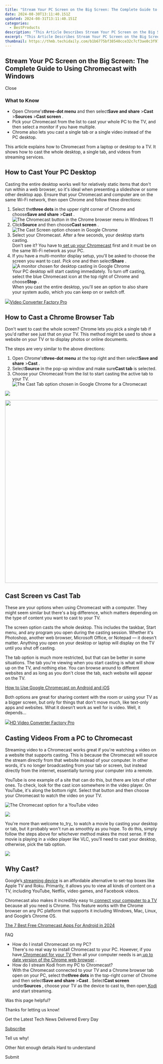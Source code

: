 ```yaml
---
title: "Stream Your PC Screen on the Big Screen: The Complete Guide to Using Chromecast with Windows"
date: 2024-08-30T13:11:40.151Z
updated: 2024-08-31T13:11:40.151Z
categories:
  - BestProducts
description: "This Article Describes Stream Your PC Screen on the Big Screen: The Complete Guide to Using Chromecast with Windows"
excerpt: "This Article Describes Stream Your PC Screen on the Big Screen: The Complete Guide to Using Chromecast with Windows"
thumbnail: https://thmb.techidaily.com/b1b6775bf38540cce32c7cf3ae0c3f9781deea4b62c3dc654004acc69b97d819.jpg
---
```


## Stream Your PC Screen on the Big Screen: The Complete Guide to Using Chromecast with Windows

Close 

###  What to Know

* Open Chrome's**three-dot menu** and then select**Save and share** \>**Cast** \>**Sources** \>**Cast screen** .
* Pick your Chromecast from the list to cast your whole PC to the TV, and then select a monitor if you have multiple.
* Chrome also lets you cast a single tab or a single video instead of the PC desktop.

 This article explains how to Chromecast from a laptop or desktop to a TV. It shows how to cast the whole desktop, a single tab, and videos from streaming services.

##  How to Cast Your PC Desktop 

 Casting the entire desktop works well for relatively static items that don't run within a web browser, so it's ideal when presenting a slideshow or some other desktop app. Ensure that your Chromecast and computer are on the same Wi-Fi network, then open Chrome and follow these directions:

1. Select the**three dots** in the upper right corner of Chrome and choose**Save and share** \>**Cast** .  
![The Chromecast button in the Chrome browser menu in Windows 11](https://www.lifewire.com/thmb/tkKxQYh3rxhZN58qNGGXj_XgMjo=/1500x0/filters:no_upscale():max_bytes(150000):strip_icc():format(webp)/chrome-cast-button-f42ca4eb506b4101a626373f05166445.png)
2. Click**Source** and then choose**Cast screen** .  
![The Cast Screen option chosen in Google Chrome](https://www.lifewire.com/thmb/ltgbZK875m9XVYQ1XM4S3coUJew=/1500x0/filters:no_upscale():max_bytes(150000):strip_icc():format(webp)/cast-screen-chromecast-1c8313fd3ec54333aba0b15e0c125097.png)
3. Select your Chromecast. After a few seconds, your desktop starts casting.  
 Don't see it? You have to[ set up your Chromecast](https://www.lifewire.com/set-up-google-chromecast-5323335) first and it must be on the same Wi-Fi network as your PC.
4. If you have a multi-monitor display setup, you'll be asked to choose the screen you want to cast. Pick one and then select**Share** .  
![A monitor chosen for desktop casting in Google Chrome](https://www.lifewire.com/thmb/kKQFzlP5JBYVySrIoXa_dTRFZF8=/1500x0/filters:no_upscale():max_bytes(150000):strip_icc():format(webp)/chromecast-share-entire-screen-cf92f59ad31e425f97a8152172a336f0.png)  
 Your PC desktop will start casting immediately. To turn off casting, select the blue Chromecast icon at the top right of Chrome and choose**Stop** .  
 When you cast the entire desktop, you'll see an option to also share your system audio, which you can keep on or switch off.

<!-- affiliate ads begin -->
<a href="https://secure.2checkout.com/order/checkout.php?PRODS=4537547&QTY=1&AFFILIATE=108875&CART=1"><img src="https://secure.avangate.com/images/merchant/4b0a0290ad7df100b77e86839989a75e/products/vcfpro.png" border="0">Video Converter Factory Pro</a>
<!-- affiliate ads end -->
##  How to Cast a Chrome Browser Tab 

 Don't want to cast the whole screen? Chrome lets you pick a single tab if you'd rather see just that on your TV. This method might be used to show a website on your TV or to display photos or online documents.

 The steps are very similar to the above directions:

1. Open Chrome's**three-dot menu** at the top right and then select**Save and share** \>**Cast** .
2. Select**Source** in the pop-up window and make sure**Cast tab** is selected.
3. Choose your Chromecast from the list to start casting the active tab to your TV.  
![The Cast Tab option chosen in Google Chrome for a Chromecast](https://www.lifewire.com/thmb/U9EFhRpSwRR2zrkrSXqwJAHSCUs=/1500x0/filters:no_upscale():max_bytes(150000):strip_icc():format(webp)/Screenshot2024-06-27110831-e126ff961b35464fb5a43daf6bfc9415.png)

<!-- affiliate ads begin -->
<a href="https://shop.systoolsgroup.com/affiliate.php?ACCOUNT=SYSTOOBY&AFFILIATE=108875&PATH=https%3A%2F%2Fwww.systoolsgroup.com%3FAFFILIATE%3D108875%26RESOURCE%3D%2BSysTools%2BPDF%2BUnlocker"><img src="https://www.systoolsgroup.com/box/pdf-unlocker.png" border="0"></a>
<!-- affiliate ads end -->
<!-- affiliate ads begin -->
<a href="https://appsumo.8odi.net/c/5597632/2082532/7443" target="_top" id="2082532"><img src="//a.impactradius-go.com/display-ad/7443-2082532" border="0" alt="" width="1200" height="600"/></a><img height="0" width="0" src="https://appsumo.8odi.net/i/5597632/2082532/7443" style="position:absolute;visibility:hidden;" border="0" />
<!-- affiliate ads end -->
## Cast Screen vs Cast Tab 

 These are your options when using Chromecast with a computer. They might seem similar but there's a big difference, which matters depending on the type of content you want to cast to your TV.

 The screen option casts the whole desktop. This includes the taskbar, Start menu, and any program you open during the casting session. Whether it's Photoshop, another web browser, Microsoft Office, or Notepad — it doesn't matter. Anything you open on your desktop or laptop will display on the TV until you shut off casting.

 The tab option is much more restricted, but that can be better in some situations. The tab you're viewing when you start casting is what will show up on the TV, and nothing else. You can browse around to different websites and as long as you don't close the tab, each website will appear on the TV.

[  How to Use Google Chromecast on Android and iOS ](https://www.lifewire.com/using-google-chromecast-on-android-ios-4158599) 

 Both options are great for sharing content with the room or using your TV as a bigger screen, but only for things that don't move much, like text-only apps and websites. What it doesn’t work as well for is video. Well, it depends...  

<!-- affiliate ads begin -->
<a href="https://secure.2checkout.com/order/checkout.php?PRODS=4537546&QTY=1&AFFILIATE=108875&CART=1"><img src="https://secure.avangate.com/images/merchant/4b0a0290ad7df100b77e86839989a75e/products/7_copy_2_2_hdpro.png" border="0">HD Video Converter Factory Pro</a>
<!-- affiliate ads end -->
##  Casting Videos From a PC to Chromecast 

 Streaming video to a Chromecast works great if you're watching a video on a website that supports casting. This is because the Chromecast will source the stream directly from that website instead of your computer. In other words, it's no longer broadcasting from your tab or screen, but instead directly from the internet, essentially turning your computer into a remote.

 YouTube is one example of a site that can do this, but there are lots of other ones. To check, look for the cast icon somewhere in the video player. On YouTube, it's along the bottom right. Select that button and then choose your Chromecast to watch the video on your TV.

![The Chromecast option for a YouTube video](https://www.lifewire.com/thmb/c7yhN1aPOwQ7hBbNhxOTenxaJag=/1500x0/filters:no_upscale():max_bytes(150000):strip_icc():format(webp)/cast-youtube-to-tv-c0c382ef6e5943048322e006bf0dcbc8.png) 

<!-- affiliate ads begin -->
<a href="https://store.movavi.com/affiliate.php?ACCOUNT=MOVAVI&AFFILIATE=108875&PATH=https%3A%2F%2Fwww.movavi.com%3FAFFILIATE%3D108875%26RESOURCE%3DBanner%2B728x90"><img src="https://mcusercontent.com/0885a03ded3d480dca9287f12/images/2e76fe6a-3010-1b37-7846-f34ff9c6b4ca.png" border="0"></a>
<!-- affiliate ads end -->
 You're more than welcome to_try_ to watch a movie by casting your desktop or tab, but it probably won't run as smoothly as you hope. To do this, simply follow the steps above for whichever method makes the most sense. If the movie is playing in a video player like VLC, you'll need to cast your desktop, otherwise, pick the tab option.

<!-- affiliate ads begin -->
<a href="https://estore.winxdvd.com/order/checkout.php?PRODS=1412049&QTY=1&AFFILIATE=108875&CART=1"><img src="https://www.winxdvd.com/affiliate/new-banner/pt-200x200.jpg" border="0"></a>
<!-- affiliate ads end -->
## Why Cast? 

 Google’s[ streaming device](https://www.lifewire.com/what-is-a-streaming-device-5208767) is an affordable alternative to set-top boxes like Apple TV and Roku. Primarily, it allows you to view all kinds of content on a TV, including YouTube, Netflix, video games, and Facebook videos.

 Chromecast also makes it incredibly easy to[ connect your computer to a TV](https://www.lifewire.com/connecting-a-computer-to-tv-817478) because all you need is Chrome. This feature works with the Chrome browser on any PC platform that supports it including Windows, Mac, Linux, and Google’s Chrome OS.

[  The 7 Best Free Chromecast Apps For Android in 2024 ](https://www.lifewire.com/best-free-chromecast-apps-for-android-4584319) 

 FAQ

* How do I install Chromecast on my PC?  
 There's no real way to install Chromecast to your PC. However, if you have[ Chromecast for your TV](https://www.lifewire.com/set-up-google-chromecast-5323335) then all your computer needs is an[ up to date version of the Chrome web browser](https://www.lifewire.com/how-to-update-chrome-4690369) .
* How do I stream Kodi from my PC to Chromecast?  
 With the Chromecast connected to your TV and a Chrome browser tab open on your PC, select the**three dots** in the top-right corner of Chrome and then select**Save and share** \>**Cast** . Select**Cast screen** under**Sources** , choose your TV as the device to cast to, then open[ Kodi](https://www.lifewire.com/how-to-watch-live-tv-on-kodi-4586378) and start streaming.

Was this page helpful?

Thanks for letting us know!

 Get the Latest Tech News Delivered Every Day

[ Subscribe ](https://www.lifewire.com/#) 

Tell us why!

 Other  Not enough details  Hard to understand 

 Submit 

<ins class="adsbygoogle"
     style="display:block"
     data-ad-format="autorelaxed"
     data-ad-client="ca-pub-7571918770474297"
     data-ad-slot="1223367746"></ins>



<ins class="adsbygoogle"
     style="display:block"
     data-ad-client="ca-pub-7571918770474297"
     data-ad-slot="8358498916"
     data-ad-format="auto"
     data-full-width-responsive="true"></ins>


